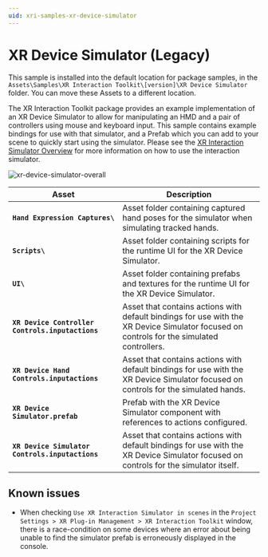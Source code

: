 ```yaml
---
uid: xri-samples-xr-device-simulator
---
```

# XR Device Simulator (Legacy)

This sample is installed into the default location for package samples, in the `Assets\Samples\XR Interaction Toolkit\[version]\XR Device Simulator` folder. You can move these Assets to a different location.

The XR Interaction Toolkit package provides an example implementation of an XR Device Simulator to allow for manipulating an HMD and a pair of controllers using mouse and keyboard input. This sample contains example bindings for use with that simulator, and a Prefab which you can add to your scene to quickly start using the simulator. Please see the [XR Interaction Simulator Overview](xr-interaction-simulator-overview.md) for more information on how to use the interaction simulator.

![xr-device-simulator-overall](images/xr-device-simulator/xr-device-simulator-overall.gif)

|**Asset**|**Description**|
|---|---|
|**`Hand Expression Captures\`**|Asset folder containing captured hand poses for the simulator when simulating tracked hands.|
|**`Scripts\`**|Asset folder containing scripts for the runtime UI for the XR Device Simulator.|
|**`UI\`**|Asset folder containing prefabs and textures for the runtime UI for the XR Device Simulator.|
|**`XR Device Controller Controls.inputactions`**|Asset that contains actions with default bindings for use with the XR Device Simulator focused on controls for the simulated controllers.|
|**`XR Device Hand Controls.inputactions`**|Asset that contains actions with default bindings for use with the XR Device Simulator focused on controls for the simulated hands.|
|**`XR Device Simulator.prefab`**|Prefab with the XR Device Simulator component with references to actions configured.|
|**`XR Device Simulator Controls.inputactions`**|Asset that contains actions with default bindings for use with the XR Device Simulator focused on controls for the simulator itself.|

## Known issues
- When checking `Use XR Interaction Simulator in scenes` in the `Project Settings > XR Plug-in Management > XR Interaction Toolkit` window, there is a race-condition on some devices where an error about being unable to find the simulator prefab is erroneously displayed in the console.
